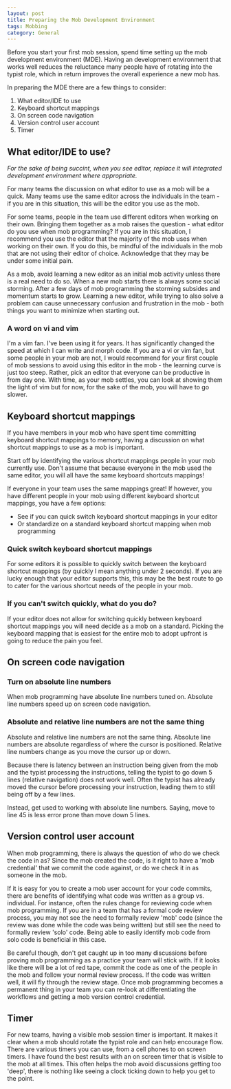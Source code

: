 ```yaml
---
layout: post
title: Preparing the Mob Development Environment 
tags: Mobbing
category: General 
---
```


Before you start your first mob session, spend time setting up the mob development environment (MDE). Having an development environment that works well reduces the reluctance many people have of rotating into the typist role, which in return improves the overall experience a new mob has. 

In preparing the MDE there are a few things to consider:  

1. What editor/IDE to use  
2. Keyboard shortcut mappings
3. On screen code navigation  
4. Version control user account
5. Timer  

## What editor/IDE to use?

*For the sake of being succint, when you see editor, replace it will integrated development environment where appropriate.*

For many teams the discussion on what editor to use as a mob will be a quick. Many teams use the same editor across the individuals in the team - if you are in this situation, this will be the editor you use as the mob.

For some teams, people in the team use different editors when working on their own. Bringing them together as a mob raises the question - what editor do you use when mob programming? If you are in this situation, I recommend you use the editor that the majority of the mob uses when working on their own. If you do this, be mindful of the individuals in the mob that are not using their editor of choice. Acknowledge that they may be under some initial pain.

As a mob, avoid learning a new editor as an initial mob activity unless there is a real need to do so. When a new mob starts there is always some social storming. After a few days of mob programming the storming subsides and momentum starts to grow. Learning a new editor, while trying to also solve a problem can cause unnecessary confusion and frustration in the mob - both things you want to minimize when starting out.

### A word on vi and vim

I'm a vim fan. I've been using it for years. It has significantly changed the speed at which I can write and morph code. If you are a vi or vim fan, but some people in your mob are not, I would recommend for your first couple of mob sessions to avoid using this editor in the mob - the learning curve is just too steep. Rather, pick an editor that everyone can be productive in from day one. With time, as your mob settles, you can look at showing them the light of vim but for now, for the sake of the mob, you will have to go slower.

## Keyboard shortcut mappings

If you have members in your mob who have spent time committing keyboard shortcut mappings to memory, having a discussion on what shortcut mappings to use as a mob is important.

Start off by identifying the various shortcut mappings people in your mob currently use. Don't assume that because everyone in the mob used the same editor, you will all have the same keyboard shortcuts mappings! 

If everyone in your team uses the same mappings great! If however, you have different people in your mob using different keyboard shortcut mappings, you have a few options:  

- See if you can quick switch keyboard shortcut mappings in your editor
- Or standardize on a standard keyboard shortcut mapping when mob programming  

### Quick switch keyboard shortcut mappings

For some editors it is possible to quickly switch between the keyboard shortcut mappings (by quickly I mean anything under 2 seconds). If you are lucky enough that your editor supports this, this may be the best route to go to cater for the various shortcut needs of the people in your mob.

### If you can't switch quickly, what do you do?

If your editor does not allow for switching quickly between keyboard shortcut mappings you will need decide as a mob on a standard. Picking the keyboard mapping that is easiest for the entire mob to adopt upfront is going to reduce the pain you feel.

## On screen code navigation  

### Turn on absolute line numbers

When mob programming have absolute line numbers tuned on. Absolute line numbers speed up on screen code navigation.

### Absolute and relative line numbers are not the same thing

Absolute and relative line numbers are not the same thing. Absolute line numbers are absolute regardless of where the cursor is positioned. Relative line numbers change as you move the cursor up or down. 

Because there is latency between an instruction being given from the mob and the typist processing the instructions, telling the typist to go down 5 lines (relative navigation) does not work well. Often the typist has already moved the cursor before processing your instruction, leading them to still being off by a few lines.

Instead, get used to working with absolute line numbers. Saying, move to line 45 is less error prone than move down 5 lines.

## Version control user account

When mob programming, there is always the question of who do we check the code in as? Since the mob created the code, is it right to have a 'mob credential' that we commit the code against, or do we check it in as someone in the mob.

If it is easy for you to create a mob user account for your code commits, there are benefits of identifying what code was written as a group vs. individual. For instance, often the rules change for reviewing code when mob programming. If you are in a team that has a formal code review process, you may not see the need to formally review 'mob' code (since the review was done while the code was being written) but still see the need to formally review 'solo' code. Being able to easily identify mob code from solo code is beneficial in this case.

Be careful though, don't get caught up in too many discussions before proving mob programming as a practice your team will stick with. If it looks like there will be a lot of red tape, commit the code as one of the people in the mob and follow your normal review process. If the code was written well, it will fly through the review stage. Once mob programming becomes a permanent thing in your team you can re-look at differentiating the workflows and getting a mob version control credential.

## Timer

For new teams, having a visible mob session timer is important. It makes it clear when a mob should rotate the typist role and can help encourage flow. There are various timers you can use, from a cell phones to on screen timers. I have found the best results with an on screen timer that is visible to the mob at all times. This often helps the mob avoid discussions getting too 'deep', there is nothing like seeing a clock ticking down to help you get to the point.

